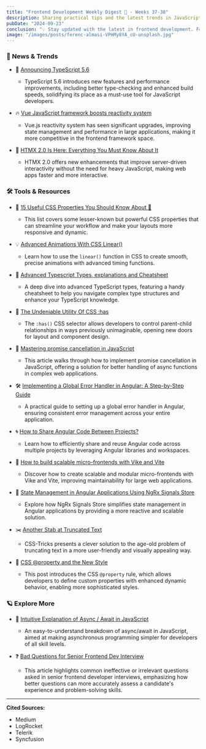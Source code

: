 ```yaml
---
title: "Frontend Development Weekly Digest 🍵 - Weeks 37-38"
description: Sharing practical tips and the latest trends in JavaScript
pubDate: "2024-09-23"
conclusion: "💡 Stay updated with the latest in frontend development. Follow the links for more insights."
image: "/images/posts/ferenc-almasi-VPmMy8YA_cU-unsplash.jpg"
---
```


### 📢 News & Trends

- 🌟 [Announcing TypeScript 5.6](https://devblogs.microsoft.com/typescript/announcing-typescript-5-6?ref=zazen_code)  
  - TypeScript 5.6 introduces new features and performance improvements, including better type-checking and enhanced build speeds, solidifying its place as a must-use tool for JavaScript developers.

- 🔥 [Vue JavaScript framework boosts reactivity system](https://www.infoworld.com/article/3506994/vue-javascript-framework-improves-reactivity-system.html?ref=zazen_code)  
  - Vue.js reactivity system has seen significant upgrades, improving state management and performance in large applications, making it more competitive in the frontend framework space.

- 🚀 [HTMX 2.0 Is Here: Everything You Must Know About It](https://blog.openreplay.com/htmx-2-0-is-here/?ref=zazen_code)  
  - HTMX 2.0 offers new enhancements that improve server-driven interactivity without the need for heavy JavaScript, making web apps faster and more interactive.

### 🛠 Tools & Resources

- 🎨 [15 Useful CSS Properties You Should Know About 🎨](https://kaderbiral26.medium.com/15-useful-css-properties-you-should-know-about-d924343d6f9c?ref=zazen_code)  
  - This list covers some lesser-known but powerful CSS properties that can streamline your workflow and make your layouts more responsive and dynamic.

- 💡 [Advanced Animations With CSS Linear()](https://blog.openreplay.com/advanced-animations-with-css-linear/?ref=zazen_code)  
  - Learn how to use the `linear()` function in CSS to create smooth, precise animations with advanced timing functions.

- 🔧 [Advanced Typescript Types, explanations and Cheatsheet](https://behind.flatspot.pictures/advanced-typescript-cheatsheet-pt-1/?ref=zazen_code)  
  - A deep dive into advanced TypeScript types, featuring a handy cheatsheet to help you navigate complex type structures and enhance your TypeScript knowledge.

- 🧩 [The Undeniable Utility Of CSS :has](https://www.joshwcomeau.com/css/has/?ref=zazen_code)  
  - The `:has()` CSS selector allows developers to control parent-child relationships in ways previously unimaginable, opening new doors for layout and component design.

- 🔄 [Mastering promise cancellation in JavaScript](https://blog.logrocket.com/mastering-promise-cancellation-javascript/?ref=zazen_code)  
  - This article walks through how to implement promise cancellation in JavaScript, offering a solution for better handling of async functions in complex web applications.

- 🛠 [Implementing a Global Error Handler in Angular: A Step-by-Step Guide](https://www.telerik.com/blogs/implementing-global-error-handler-angular-step-guide?ref=zazen_code)  
  - A practical guide to setting up a global error handler in Angular, ensuring consistent error management across your entire application.

- 🌀 [How to Share Angular Code Between Projects?](https://www.syncfusion.com/blogs/post/share-angular-code-between-projects?ref=zazen_code)  
  - Learn how to efficiently share and reuse Angular code across multiple projects by leveraging Angular libraries and workspaces.

- 🔨 [How to build scalable micro-frontends with Vike and Vite](https://blog.logrocket.com/build-scalable-micro-frontends-vike-vite/?ref=zazen_code)  
  - Discover how to create scalable and modular micro-frontends with Vike and Vite, improving maintainability for large web applications.

- 🔧 [State Management in Angular Applications Using NgRx Signals Store](https://www.telerik.com/blogs/state-management-angular-applications-using-ngrx-signals-store?ref=zazen_code)  
  - Explore how NgRx Signals Store simplifies state management in Angular applications by providing a more reactive and scalable solution.

- ✂️ [Another Stab at Truncated Text](https://css-tricks.com/another-stab-at-truncated-text/?ref=zazen_code)  
  - CSS-Tricks presents a clever solution to the age-old problem of truncating text in a more user-friendly and visually appealing way.

- 🧱 [CSS @property and the New Style](https://ryanmulligan.dev/blog/css-property-new-style/?ref=zazen_code)  
  - This post introduces the CSS `@property` rule, which allows developers to define custom properties with enhanced dynamic behavior, enabling more sophisticated styles.

### 🪐 Explore More

- 🚦 [Intuitive Explanation of Async / Await in JavaScript](https://towardsdatascience.com/intuitive-explanation-of-async-await-in-javascript-730174c000bd?ref=zazen_code)  
  - An easy-to-understand breakdown of async/await in JavaScript, aimed at making asynchronous programming simpler for developers of all skill levels.

- ❓ [Bad Questions for Senior Frontend Dev Interview](https://medium.com/@maks-dolgikh/bad-questions-for-senior-frontend-dev-interview-2c94dd937d75?ref=zazen_code)  
  - This article highlights common ineffective or irrelevant questions asked in senior frontend developer interviews, emphasizing how better questions can more accurately assess a candidate's experience and problem-solving skills.

---

**Cited Sources:**

- Medium
- LogRocket
- Telerik
- Syncfusion
